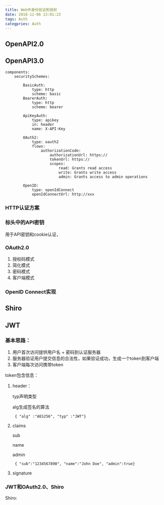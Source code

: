 ```yaml
---
title: Web中身份验证和授权
date: 2018-12-06 13:01:23
tags: Auth
categpries: Auth
---
```


## OpenAPI2.0


## OpenAPI3.0
```
components:
	securitySchemes:
	
		BasicAuth:
			type: http
			scheme: basic
		BearerAuth:
			type: http
			scheme: bearer
		
		ApiKeyAuth:
			type: apikey
			in: header
			name: X-API-Key
		
		OAuth2:
			type: oauth2
			flows:
				authorizationCode:
					authorizationUrl: https://
					tokenUrl: https://
					scopes:
						read: Grants read access
						write: Grants write access
						admin: Grants access to admin operations
		
		OpenID:
			type: openIdConnect
			openIdConnectUrl: http://xxx

```


### HTTP认证方案

### 标头中的API密钥
用于API密钥和cookie认证，

### OAuth2.0

1. 授权码模式
2. 简化模式
3. 密码模式
4. 客户端模式

### OpenID Connect实现

## Shiro

## JWT

### 基本思路：

1. 用户首次访问提供用户名 + 密码到认证服务器
2. 服务器验证用户提交信息的合法性，如果验证成功，生成一个token到客户端
3. 客户端每次访问携带token

token包含信息：

1. header：

	typ声明类型
	
	alg生成签名的算法

		{ "alg" :"AES256", "typ" :"JWT"}
	
2. claims

	sub
	
	name
	
	admin

		{ "sub":"1234567890", "name":"John Doe", "admin":true}

3. signature

### JWT和OAuth2.0、Shiro

Shiro: 


